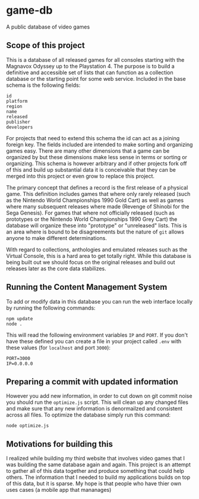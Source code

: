 # game-db
A public database of video games

## Scope of this project
This is a database of all released games for all consoles starting with the Magnavox Odyssey up to the Playstation 4.  The purpose is to build a definitive and accessible set of lists that can function as a collection database or the starting point for some web service.  Included in the base schema is the following fields:

    id
    platform
    region
    name
    released
    publisher
    developers

For projects that need to extend this schema the id can act as a joining foreign key.  The fields included are intended to make sorting and organizing games easy.  There are many other dimensions that a game can be organized by but these dimensions make less sense in terms or sorting or organizing.  This schema is however arbitrary and if other projects fork off of this and build up substantial data it is conceivable that they can be merged into this project or even grow to replace this project.

The primary concept that defines a record is the first release of a physical game.  This definition includes games that where only rarely released (such as the Nintendo World Championships 1990 Gold Cart) as well as games where many subsequent releases where made (Revenge of Shinobi for the Sega Genesis).  For games that where not officially released (such as prototypes or the Nintendo World Championships 1990 Grey Cart) the database will organize these into "prototype" or "unreleased" lists.  This is an area where is bound to be disagreements but the nature of `git` allows anyone to make different determinations.

With regard to collections, anthologies and emulated releases such as the Virtual Console, this is a hard area to get totally right.  While this database is being built out we should focus on the original releases and build out releases later as the core data stabilizes.

## Running the Content Management System
To add or modify data in this database you can run the web interface locally by running the following commands:

    npm update
    node .

This will read the following environment variables `IP` and `PORT`.  If you don't have these defined you can create a file in your project called `.env` with these values (for `localhost` and port `3000`):

    PORT=3000
    IP=0.0.0.0

## Preparing a commit with updated information
However you add new information, in order to cut down on git commit noise you should run the `optimize.js` script.  This will clean up any changed files and make sure that any new information is denormailzed and consistent across all files.  To optimize the database simply run this command:

    node optimize.js

## Motivations for building this
I realized while building my third website that involves video games that I was building the same database again and again.  This project is an attempt to gather all of this data together and produce something that could help others.  The information that I needed to build my applications builds on top of this data, but it is sparse.  My hope is that people who have thier own uses cases (a mobile app that mananages)
